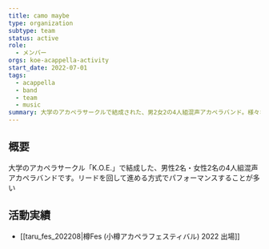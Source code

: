 ```yaml
---
title: camo maybe
type: organization
subtype: team
status: active
role:
  - メンバー
orgs: koe-acappella-activity
start_date: 2022-07-01
tags:
  - acappella
  - band
  - team
  - music
summary: 大学のアカペラサークルで結成された、男2女2の4人組混声アカペラバンド。様々なイベントで活動している。
---
```

## 概要

大学のアカペラサークル「K.O.E.」で結成した、男性2名・女性2名の4人組混声アカペラバンドです。リードを回して進める方式でパフォーマンスすることが多い

## 活動実績

- [[taru_fes_202208|樽Fes (小樽アカペラフェスティバル) 2022 出場]]
